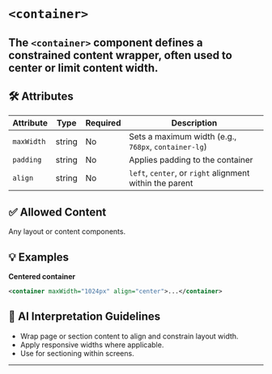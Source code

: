 # `<container>` 

The `<container>` component defines a constrained content wrapper, often used to center or limit content width.
---

## 🛠 Attributes
| Attribute | Type | Required | Description |
|-----------|------|----------|-------------|
| `maxWidth` | string | No | Sets a maximum width (e.g., `768px`, `container-lg`) |
| `padding` | string | No | Applies padding to the container |
| `align` | string | No | `left`, `center`, or `right` alignment within the parent |

## ✅ Allowed Content
Any layout or content components.

## 💡 Examples
**Centered container**
```xml
<container maxWidth="1024px" align="center">...</container>
```

## 🧩 AI Interpretation Guidelines
- Wrap page or section content to align and constrain layout width.
- Apply responsive widths where applicable.
- Use for sectioning within screens.
---
